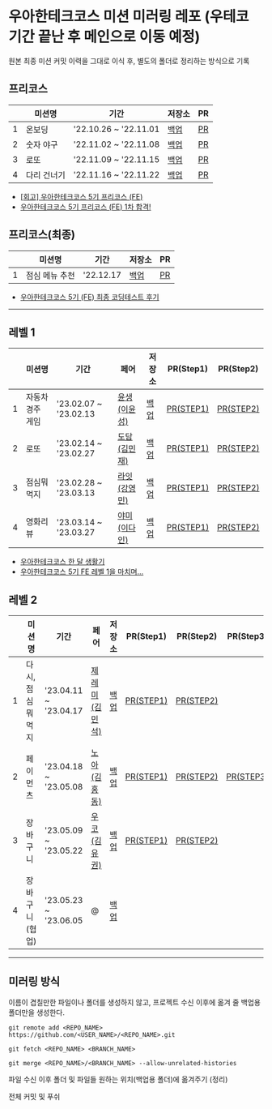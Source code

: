 # 우아한테크코스 미션 미러링 레포 (우테코 기간 끝난 후 메인으로 이동 예정)

원본 최종 미션 커밋 이력을 그대로 이식 후, 별도의 폴더로 정리하는 방식으로 기록

## 프리코스
|   | 미션명 | 기간 | 저장소 | PR |
|---|---|---|---|---|
| 1 | 온보딩 | '22.10.26 ~ '22.11.01 | [백업](https://github.com/gabrielyoon7/woowacourse-mirror/tree/main/precourse/javascript-onboarding) | [PR](https://github.com/woowacourse-precourse/javascript-onboarding/pull/150) |
| 2 | 숫자 야구 | '22.11.02 ~ '22.11.08 | [백업](https://github.com/gabrielyoon7/woowacourse-mirror/tree/main/precourse/javascript-basball) | [PR](https://github.com/woowacourse-precourse/javascript-baseball/pull/6) |
| 3 | 로또 | '22.11.09 ~ '22.11.15 | [백업](https://github.com/gabrielyoon7/woowacourse-mirror/tree/main/precourse/javascript-lotto-precourse) | [PR](https://github.com/woowacourse-precourse/javascript-lotto/pull/27) |
| 4 | 다리 건너기 | '22.11.16 ~ '22.11.22 | [백업](https://github.com/gabrielyoon7/woowacourse-mirror/tree/main/precourse/javascript-bridge) | [PR](https://github.com/woowacourse-precourse/javascript-bridge/pull/124) |

- [[회고] 우아한테크코스 5기 프리코스 (FE)](https://leirbag.tistory.com/125)
- [우아한테크코스 5기 프리코스 (FE) 1차 합격!](https://leirbag.tistory.com/126)

## 프리코스(최종)
|   | 미션명 | 기간 | 저장소 | PR |
|---|---|---|---|---|
| 1 | 점심 메뉴 추천 | '22.12.17 | [백업](https://github.com/gabrielyoon7/woowacourse-mirror/tree/main/precourse/javascript-menu) | [PR](https://github.com/woowacourse-precourse/javascript-menu/pull/101) |

- [우아한테크코스 5기 (FE) 최종 코딩테스트 후기](https://leirbag.tistory.com/127)

---

## 레벨 1
|   | 미션명 | 기간 | 페어 | 저장소 | PR(Step1) | PR(Step2) |
|---|---|---|---|---|---|---|
| 1 | 자동차 경주 게임 | '23.02.07 ~ '23.02.13 | [윤생(이윤성)](https://github.com/2yunseong) | [백업](https://github.com/gabrielyoon7/woowacourse-mirror/tree/main/level1/javascript-racingcar) | [PR(STEP1)](https://github.com/woowacourse/javascript-racingcar/pull/153) | [PR(STEP2)](https://github.com/woowacourse/javascript-racingcar/pull/208)  |
| 2 | 로또 | '23.02.14 ~ '23.02.27 | [도담(김민재)](https://github.com/D0Dam) | [백업](https://github.com/gabrielyoon7/woowacourse-mirror/tree/main/level1/javascript-lotto) | [PR(STEP1)](https://github.com/woowacourse/javascript-lotto/pull/176) | [PR(STEP2)](https://github.com/woowacourse/javascript-lotto/pull/252)  |
| 3 | 점심뭐먹지 | '23.02.28 ~ '23.03.13 | [라잇(강영민)](https://github.com/kangyeongmin) | [백업](https://github.com/gabrielyoon7/woowacourse-mirror/tree/main/level1/javascript-lunch) | [PR(STEP1)](https://github.com/woowacourse/javascript-lunch/pull/19) | [PR(STEP2)](https://github.com/woowacourse/javascript-lunch/pull/58)  |
| 4 | 영화리뷰 | '23.03.14 ~ '23.03.27 | [야미(이다인)](https://github.com/feb-dain) | [백업](https://github.com/gabrielyoon7/woowacourse-mirror/tree/main/level1/javascript-movie-review) | [PR(STEP1)](https://github.com/woowacourse/javascript-movie-review/pull/14) | [PR(STEP2)](https://github.com/woowacourse/javascript-movie-review/pull/81)  |

- [우아한테크코스 한 달 생활기](https://leirbag.tistory.com/134)
- [우아한테크코스 5기 FE 레벨 1을 마치며...](https://leirbag.tistory.com/141)

## 레벨 2
|   | 미션명 | 기간 | 페어 | 저장소 | PR(Step1) | PR(Step2) | PR(Step3) |
|---|---|---|---|---|---|---|---|
| 1 | 다시,점심뭐먹지 | '23.04.11 ~ '23.04.17 | [제레미(김민석)](https://github.com/shackstack) | [백업](https://github.com/gabrielyoon7/woowacourse-mirror/tree/main/level2/react-lunch) | [PR(STEP1)](https://github.com/woowacourse/react-lunch/pull/1) | [PR(STEP2)](https://github.com/woowacourse/react-lunch/pull/59) |  |
| 2 | 페이먼츠 | '23.04.18 ~ '23.05.08 | [노아(김홍동)](https://github.com/nlom0218) | [백업](https://github.com/gabrielyoon7/woowacourse-mirror/tree/main/level2/react-payments) | [PR(STEP1)](https://github.com/woowacourse/react-payments/pull/187) | [PR(STEP2)](https://github.com/woowacourse/react-payments/pull/254) | [PR(STEP3)](https://github.com/woowacourse/react-payments/pull/291) |  |
| 3 | 장바구니 | '23.05.09 ~ '23.05.22 | [우코(김유권)](https://github.com/ukkodeveloper) | [백업](https://github.com/gabrielyoon7/woowacourse-mirror/tree/main/level2/react-shopping-cart) | [PR(STEP1)](https://github.com/woowacourse/react-shopping-cart/pull/161) | [PR(STEP2)](https://github.com/woowacourse/react-shopping-cart/pull/231) |
| 4 | 장바구니(협업) | '23.05.23 ~ '23.06.05 | @ | [백업]() | 

---

## 미러링 방식

이름이 겹칠만한 파일이나 폴더를 생성하지 않고, 프로젝트 수신 이후에 옮겨 줄 백업용 폴더만을 생성한다.

```
git remote add <REPO_NAME> https://github.com/<USER_NAME>/<REPO_NAME>.git
```

```
git fetch <REPO_NAME> <BRANCH_NAME>
```

```
git merge <REPO_NAME>/<BRANCH_NAME> --allow-unrelated-histories
```

파일 수신 이후 폴더 및 파일들 원하는 위치(백업용 폴더)에 옮겨주기 (정리)

전체 커밋 및 푸쉬
